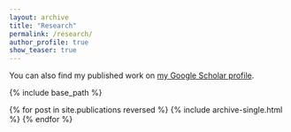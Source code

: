 ```yaml
---
layout: archive
title: "Research"
permalink: /research/
author_profile: true
show_teaser: true
---
```


You can also find my published work on [my Google Scholar profile](https://scholar.google.com/citations?user=lNA1JsMAAAAJ).

{% include base_path %}

{% for post in site.publications reversed %}
  {% include archive-single.html %}
{% endfor %}
